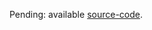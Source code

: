 Pending: available [source-code](http://code.google.com/p/specrunner/source/browse/#git%2Ftrunk%2Fspecrunner-jetty).